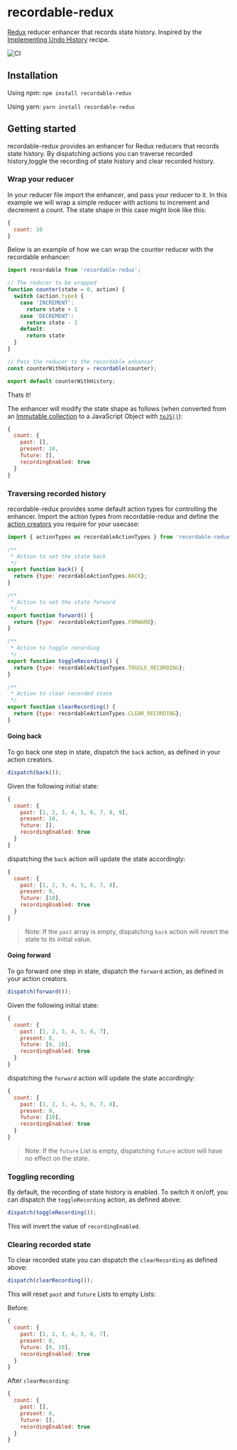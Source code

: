 # recordable-redux

[Redux](https://redux.js.org/) reducer enhancer that records state history. Inspired by the [Implementing Undo History](https://redux.js.org/recipes/implementing-undo-history/) recipe.

![CI](https://github.com/ptlm500/recordable-redux/workflows/CI/badge.svg)

## Installation

Using npm: `npm install recordable-redux`

Using yarn: `yarn install recordable-redux`

## Getting started

recordable-redux provides an enhancer for Redux reducers that records state history. By dispatching actions you can traverse recorded history,toggle the recording of state history and clear recorded history.

### Wrap your reducer

In your reducer file import the enhancer, and pass your reducer to it. In this example we will wrap a simple reducer with actions to increment and decrement a count. The state shape in this case might look like this:

```js
{
  count: 10
}
```

Below is an example of how we can wrap the counter reducer with the recordable enhancer:

```js
import recordable from 'recordable-redux';

// The reducer to be wrapped
function counter(state = 0, action) {
  switch (action.type) {
    case 'INCREMENT':
      return state + 1
    case 'DECREMENT':
      return state - 1
    default:
      return state
  }
}

// Pass the reducer to the recordable enhancer
const counterWithHistory = recordable(counter);

export default counterWithHistory;
```

Thats it!

The enhancer will modify the state shape as follows (when converted from an [Immutable collection](https://immutable-js.github.io/immutable-js/docs/#/Map) to a JavaScript Object with [`toJS()`](https://immutable-js.github.io/immutable-js/docs/#/Map/toJS)):

```js
{
  count: {
    past: [],
    present: 10,
    future: [],
    recordingEnabled: true
  }
}
```

### Traversing recorded history

recordable-redux provides some default action types for controlling the enhancer. Import the action types from recordable-redux and define the [action creators](https://redux.js.org/basics/actions#action-creators) you require for your usecase:

```js
import { actionTypes as recordableActionTypes } from 'recordable-redux';

/**
 * Action to set the state back
 */
export function back() {
  return {type: recordableActionTypes.BACK};
}

/**
 * Action to set the state forward
 */
export function forward() {
  return {type: recordableActionTypes.FORWARD};
}

/**
 * Action to toggle recording
 */
export function toggleRecording() {
  return {type: recordableActionTypes.TOGGLE_RECORDING};
}

/**
 * Action to clear recorded state
 */
export function clearRecording() {
  return {type: recordableActionTypes.CLEAR_RECORDING};
}

```

#### Going back

To go back one step in state, dispatch the `back` action, as defined in your action creators.

```js
dispatch(back());
```

Given the following initial state:

```js
{
  count: {
    past: [1, 2, 3, 4, 5, 6, 7, 8, 9],
    present: 10,
    future: [],
    recordingEnabled: true
  }
}
```

dispatching the `back` action will update the state accordingly:

```js
{
  count: {
    past: [1, 2, 3, 4, 5, 6, 7, 8],
    present: 9,
    future: [10],
    recordingEnabled: true
  }
}
```

> Note: If the `past` array is empty, dispatching `back` action will revert the state to its initial value.

#### Going forward

To go forward one step in state, dispatch the `forward` action, as defined in your action creators.

```js
dispatch(forward());
```

Given the following initial state:

```js
{
  count: {
    past: [1, 2, 3, 4, 5, 6, 7],
    present: 8,
    future: [9, 10],
    recordingEnabled: true
  }
}
```

dispatching the `forward` action will update the state accordingly:

```js
{
  count: {
    past: [1, 2, 3, 4, 5, 6, 7, 8],
    present: 9,
    future: [10],
    recordingEnabled: true
  }
}
```

> Note: If the `future` List is empty, dispatching `future` action will have no effect on the state.

### Toggling recording

By default, the recording of state history is enabled. To switch it on/off, you can dispatch the `toggleRecording` action, as defined above:

```js
dispatch(toggleRecording());
```

This will invert the value of `recordingEnabled`.

### Clearing recorded state

To clear recorded state you can dispatch the `clearRecording` as defined above:

```js
dispatch(clearRecording());
```

This will reset `past` and `future` Lists to empty Lists:

Before:

```js
{
  count: {
    past: [1, 2, 3, 4, 5, 6, 7],
    present: 8,
    future: [9, 10],
    recordingEnabled: true
  }
}
```

After `clearRecording`:

```js
{
  count: {
    past: [],
    present: 8,
    future: [],
    recordingEnabled: true
  }
}
```
